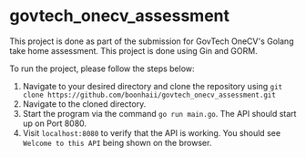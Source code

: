 # govtech_onecv_assessment
This project is done as part of the submission for GovTech OneCV's Golang take home assessment.
This project is done using Gin and GORM.

To run the project, please follow the steps below:
1. Navigate to your desired directory and clone the repository using `git clone https://github.com/boonhaii/govtech_onecv_assessment.git`
2. Navigate to the cloned directory.
3. Start the program via the command `go run main.go`. The API should start up on Port 8080.
4. Visit `localhost:8080` to verify that the API is working. You should see `Welcome to this API` being shown on the browser.
